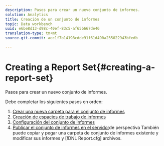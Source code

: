 ```yaml
---
description: Pasos para crear un nuevo conjunto de informes.
solution: Analytics
title: Creación de un conjunto de informes
topic: Data workbench
uuid: e6be8d13-d98c-40ef-83c5-af65b667de46
translation-type: tm+mt
source-git-commit: aec1f7b14198cdde91f61d490a235022943bfedb

---
```



# Creating a Report Set{#creating-a-report-set}

Pasos para crear un nuevo conjunto de informes.

Debe completar los siguientes pasos en orden:

1. [Crear una nueva carpeta para el conjunto de informes](../../../../home/c-rpt-oview/c-work-rpt-sets/t-create-rpt-set/t-new-fldr-rpt-set.md#task-9936b9c1f0624732a24087d8fa3f2617)
1. [Creación de espacios de trabajo de informes](../../../../home/c-rpt-oview/c-work-rpt-sets/t-create-rpt-set/t-create-rpt-wrksp.md#task-993b616031904352acae13df6461e20b)
1. [Configuración del conjunto de informes](../../../../home/c-rpt-oview/c-work-rpt-sets/t-create-rpt-set/t-config-rpt-set/t-config-rpt-set.md#task-cfb2fd0c28bc48c2acdd582fe0d670d0)
1. [Publicar el conjunto de informes en el servidor](../../../../home/c-rpt-oview/c-work-rpt-sets/t-create-rpt-set/t-pub-rpt-set.md#task-3fc45e02aa364b8d815a969b8adc2c27)de perspectiva También puede copiar y pegar una carpeta de conjunto de informes existente y modificar sus informes y [!DNL Report.cfg] archivos.
